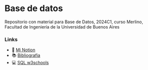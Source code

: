 # Base de datos
Repositorio con material para Base de Datos, 2024C1, curso Merlino, Facultad de Ingeniería de la Universidad de Buenos Aires

### Links
- 📔 [Mi Notion](https://www.notion.so/sjorda/Base-de-datos-3c0440f799c04db2ab01e8532412351f?pvs=4)
- 📚 [Bibliografia](https://drive.google.com/drive/folders/1HjsDTaOocLDrCw2KqbpqqP-rtOkC9PK5?usp=sharing)
- 💻 [SQL w3schools](https://www.w3schools.com/sql/)

